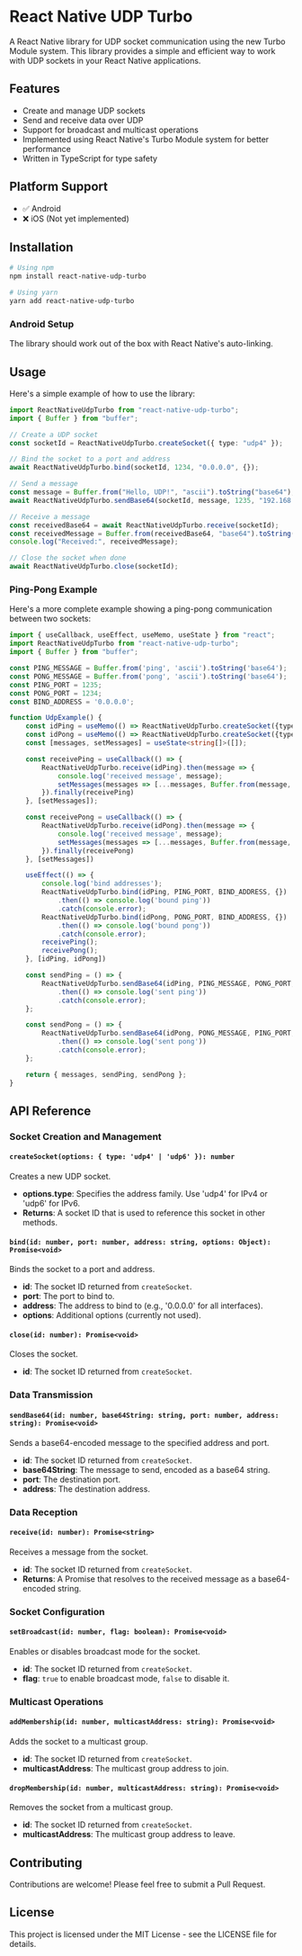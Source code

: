 # React Native UDP Turbo

A React Native library for UDP socket communication using the new Turbo Module system. This library provides a simple and efficient way to work with UDP sockets in your React Native applications.

## Features

- Create and manage UDP sockets
- Send and receive data over UDP
- Support for broadcast and multicast operations
- Implemented using React Native's Turbo Module system for better performance
- Written in TypeScript for type safety

## Platform Support

- ✅ Android
- ❌ iOS (Not yet implemented)

## Installation

```sh
# Using npm
npm install react-native-udp-turbo

# Using yarn
yarn add react-native-udp-turbo
```

### Android Setup

The library should work out of the box with React Native's auto-linking.

## Usage

Here's a simple example of how to use the library:

```typescript
import ReactNativeUdpTurbo from "react-native-udp-turbo";
import { Buffer } from "buffer";

// Create a UDP socket
const socketId = ReactNativeUdpTurbo.createSocket({ type: "udp4" });

// Bind the socket to a port and address
await ReactNativeUdpTurbo.bind(socketId, 1234, "0.0.0.0", {});

// Send a message
const message = Buffer.from("Hello, UDP!", "ascii").toString("base64");
await ReactNativeUdpTurbo.sendBase64(socketId, message, 1235, "192.168.1.255");

// Receive a message
const receivedBase64 = await ReactNativeUdpTurbo.receive(socketId);
const receivedMessage = Buffer.from(receivedBase64, "base64").toString("ascii");
console.log("Received:", receivedMessage);

// Close the socket when done
await ReactNativeUdpTurbo.close(socketId);
```

### Ping-Pong Example

Here's a more complete example showing a ping-pong communication between two sockets:

```typescript
import { useCallback, useEffect, useMemo, useState } from "react";
import ReactNativeUdpTurbo from "react-native-udp-turbo";
import { Buffer } from "buffer";

const PING_MESSAGE = Buffer.from('ping', 'ascii').toString('base64');
const PONG_MESSAGE = Buffer.from('pong', 'ascii').toString('base64');
const PING_PORT = 1235;
const PONG_PORT = 1234;
const BIND_ADDRESS = '0.0.0.0';

function UdpExample() {
    const idPing = useMemo(() => ReactNativeUdpTurbo.createSocket({type: "udp4"}), []);
    const idPong = useMemo(() => ReactNativeUdpTurbo.createSocket({type: "udp4"}), []);
    const [messages, setMessages] = useState<string[]>([]);

    const receivePing = useCallback(() => {
        ReactNativeUdpTurbo.receive(idPing).then(message => {
            console.log('received message', message);
            setMessages(messages => [...messages, Buffer.from(message, 'base64').toString('ascii')]);
        }).finally(receivePing)
    }, [setMessages]);

    const receivePong = useCallback(() => {
        ReactNativeUdpTurbo.receive(idPong).then(message => {
            console.log('received message', message);
            setMessages(messages => [...messages, Buffer.from(message, 'base64').toString('ascii')]);
        }).finally(receivePong)
    }, [setMessages])

    useEffect(() => {
        console.log('bind addresses');
        ReactNativeUdpTurbo.bind(idPing, PING_PORT, BIND_ADDRESS, {})
            .then(() => console.log('bound ping'))
            .catch(console.error);
        ReactNativeUdpTurbo.bind(idPong, PONG_PORT, BIND_ADDRESS, {})
            .then(() => console.log('bound pong'))
            .catch(console.error);
        receivePing();
        receivePong();
    }, [idPing, idPong])

    const sendPing = () => {
        ReactNativeUdpTurbo.sendBase64(idPing, PING_MESSAGE, PONG_PORT, '127.0.0.1')
            .then(() => console.log('sent ping'))
            .catch(console.error);
    };

    const sendPong = () => {
        ReactNativeUdpTurbo.sendBase64(idPong, PONG_MESSAGE, PING_PORT, '127.0.0.1')
            .then(() => console.log('sent pong'))
            .catch(console.error);
    };

    return { messages, sendPing, sendPong };
}
```

## API Reference

### Socket Creation and Management

#### `createSocket(options: { type: 'udp4' | 'udp6' }): number`

Creates a new UDP socket.

- **options.type**: Specifies the address family. Use 'udp4' for IPv4 or 'udp6' for IPv6.
- **Returns**: A socket ID that is used to reference this socket in other methods.

#### `bind(id: number, port: number, address: string, options: Object): Promise<void>`

Binds the socket to a port and address.

- **id**: The socket ID returned from `createSocket`.
- **port**: The port to bind to.
- **address**: The address to bind to (e.g., '0.0.0.0' for all interfaces).
- **options**: Additional options (currently not used).

#### `close(id: number): Promise<void>`

Closes the socket.

- **id**: The socket ID returned from `createSocket`.

### Data Transmission

#### `sendBase64(id: number, base64String: string, port: number, address: string): Promise<void>`

Sends a base64-encoded message to the specified address and port.

- **id**: The socket ID returned from `createSocket`.
- **base64String**: The message to send, encoded as a base64 string.
- **port**: The destination port.
- **address**: The destination address.

### Data Reception

#### `receive(id: number): Promise<string>`

Receives a message from the socket.

- **id**: The socket ID returned from `createSocket`.
- **Returns**: A Promise that resolves to the received message as a base64-encoded string.

### Socket Configuration

#### `setBroadcast(id: number, flag: boolean): Promise<void>`

Enables or disables broadcast mode for the socket.

- **id**: The socket ID returned from `createSocket`.
- **flag**: `true` to enable broadcast mode, `false` to disable it.

### Multicast Operations

#### `addMembership(id: number, multicastAddress: string): Promise<void>`

Adds the socket to a multicast group.

- **id**: The socket ID returned from `createSocket`.
- **multicastAddress**: The multicast group address to join.

#### `dropMembership(id: number, multicastAddress: string): Promise<void>`

Removes the socket from a multicast group.

- **id**: The socket ID returned from `createSocket`.
- **multicastAddress**: The multicast group address to leave.

## Contributing

Contributions are welcome! Please feel free to submit a Pull Request.

## License

This project is licensed under the MIT License - see the LICENSE file for details.
